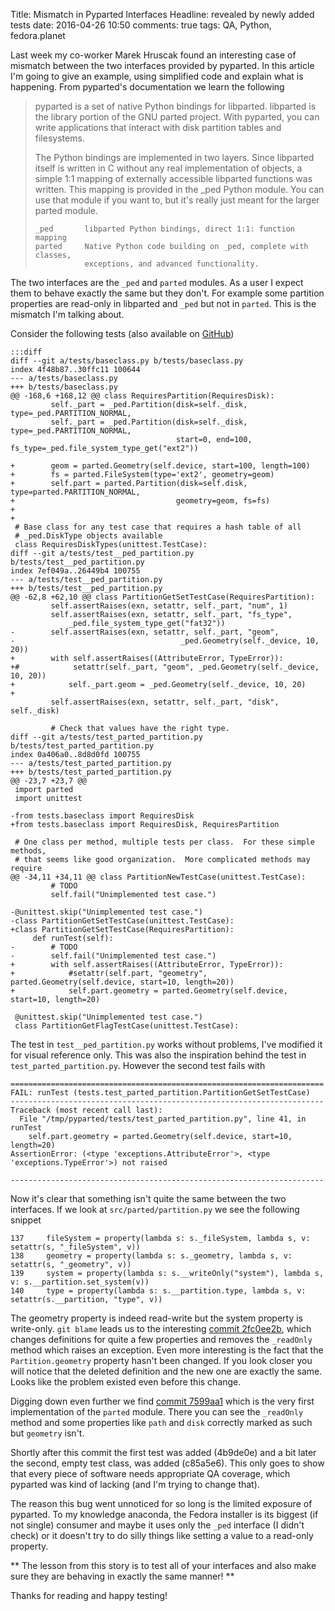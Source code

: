 Title: Mismatch in Pyparted Interfaces
Headline: revealed by newly added tests
date: 2016-04-26 10:50
comments: true
tags: QA, Python, fedora.planet

Last week my co-worker Marek Hruscak found an interesting case of
mismatch between the two interfaces provided by pyparted. In this article
I'm going to give an example, using simplified code and explain what is
happening. From pyparted's documentation we learn the following

> pyparted is a set of native Python bindings for libparted.  libparted is the
> library portion of the GNU parted project.  With pyparted, you can write
> applications that interact with disk partition tables and filesystems.
> 
> The Python bindings are implemented in two layers.  Since libparted itself
> is written in C without any real implementation of objects, a simple 1:1
> mapping of externally accessible libparted functions was written.  This
> mapping is provided in the _ped Python module.  You can use that module if
> you want to, but it's really just meant for the larger parted module.
> 
>     _ped       libparted Python bindings, direct 1:1: function mapping
>     parted     Native Python code building on _ped, complete with classes,
>                exceptions, and advanced functionality.

The two interfaces are the `_ped` and `parted` modules. As a user I expect them
to behave exactly the same but they don't. For example some partition properties
are read-only in libparted and `_ped` but not in `parted`. This is the mismatch
I'm talking about.

Consider the following tests (also available on
[GitHub](https://github.com/atodorov/pyparted/tree/not_read_only_demo))

    :::diff
    diff --git a/tests/baseclass.py b/tests/baseclass.py
    index 4f48b87..30ffc11 100644
    --- a/tests/baseclass.py
    +++ b/tests/baseclass.py
    @@ -168,6 +168,12 @@ class RequiresPartition(RequiresDisk):
             self._part = _ped.Partition(disk=self._disk, type=_ped.PARTITION_NORMAL,
             self._part = _ped.Partition(disk=self._disk, type=_ped.PARTITION_NORMAL,
                                         start=0, end=100, fs_type=_ped.file_system_type_get("ext2"))
     
    +        geom = parted.Geometry(self.device, start=100, length=100)
    +        fs = parted.FileSystem(type='ext2', geometry=geom)
    +        self.part = parted.Partition(disk=self.disk, type=parted.PARTITION_NORMAL,
    +                                    geometry=geom, fs=fs)
    +
    +
     # Base class for any test case that requires a hash table of all
     # _ped.DiskType objects available
     class RequiresDiskTypes(unittest.TestCase):
    diff --git a/tests/test__ped_partition.py b/tests/test__ped_partition.py
    index 7ef049a..26449b4 100755
    --- a/tests/test__ped_partition.py
    +++ b/tests/test__ped_partition.py
    @@ -62,8 +62,10 @@ class PartitionGetSetTestCase(RequiresPartition):
             self.assertRaises(exn, setattr, self._part, "num", 1)
             self.assertRaises(exn, setattr, self._part, "fs_type",
                 _ped.file_system_type_get("fat32"))
    -        self.assertRaises(exn, setattr, self._part, "geom",
    -                                     _ped.Geometry(self._device, 10, 20))
    +        with self.assertRaises((AttributeError, TypeError)):
    +#            setattr(self._part, "geom", _ped.Geometry(self._device, 10, 20))
    +            self._part.geom = _ped.Geometry(self._device, 10, 20)
    +
             self.assertRaises(exn, setattr, self._part, "disk", self._disk)
     
             # Check that values have the right type.
    diff --git a/tests/test_parted_partition.py b/tests/test_parted_partition.py
    index 0a406a0..8d8d0fd 100755
    --- a/tests/test_parted_partition.py
    +++ b/tests/test_parted_partition.py
    @@ -23,7 +23,7 @@
     import parted
     import unittest
     
    -from tests.baseclass import RequiresDisk
    +from tests.baseclass import RequiresDisk, RequiresPartition
     
     # One class per method, multiple tests per class.  For these simple methods,
     # that seems like good organization.  More complicated methods may require
    @@ -34,11 +34,11 @@ class PartitionNewTestCase(unittest.TestCase):
             # TODO
             self.fail("Unimplemented test case.")
     
    -@unittest.skip("Unimplemented test case.")
    -class PartitionGetSetTestCase(unittest.TestCase):
    +class PartitionGetSetTestCase(RequiresPartition):
         def runTest(self):
    -        # TODO
    -        self.fail("Unimplemented test case.")
    +        with self.assertRaises((AttributeError, TypeError)):
    +            #setattr(self.part, "geometry", parted.Geometry(self.device, start=10, length=20))
    +            self.part.geometry = parted.Geometry(self.device, start=10, length=20)
     
     @unittest.skip("Unimplemented test case.")
     class PartitionGetFlagTestCase(unittest.TestCase):

The test in `test__ped_partition.py` works without problems, I've modified it for
visual reference only. This was also the inspiration behind the test in
`test_parted_partition.py`. However the second test fails with

    ======================================================================
    FAIL: runTest (tests.test_parted_partition.PartitionGetSetTestCase)
    ----------------------------------------------------------------------
    Traceback (most recent call last):
      File "/tmp/pyparted/tests/test_parted_partition.py", line 41, in runTest
        self.part.geometry = parted.Geometry(self.device, start=10, length=20)
    AssertionError: (<type 'exceptions.AttributeError'>, <type 'exceptions.TypeError'>) not raised
    
    ----------------------------------------------------------------------


Now it's clear that something isn't quite the same between the two interfaces.
If we look at `src/parted/partition.py` we see the following snippet

    137     fileSystem = property(lambda s: s._fileSystem, lambda s, v: setattr(s, "_fileSystem", v))
    138     geometry = property(lambda s: s._geometry, lambda s, v: setattr(s, "_geometry", v))
    139     system = property(lambda s: s.__writeOnly("system"), lambda s, v: s.__partition.set_system(v))
    140     type = property(lambda s: s.__partition.type, lambda s, v: setattr(s.__partition, "type", v))

The geometry property is indeed read-write but the system property is write-only.
`git blame` leads us to the interesting
[commit 2fc0ee2b](https://github.com/rhinstaller/pyparted/commit/2fc0ee2b), which changes
definitions for quite a few properties and removes the `_readOnly` method which raises
an exception. Even more interesting is the fact that the `Partition.geometry` property
hasn't been changed. If you look closer you will notice that the deleted definition and
the new one are exactly the same. Looks like the problem existed even before this change.

Digging down even further we find
[commit 7599aa1](https://github.com/rhinstaller/pyparted/commit/7599aa1ae505f3784ca4936b58b38b8dffb752ff)
which is the very first implementation of the `parted` module. There you can see the
`_readOnly` method and some properties like `path` and `disk` correctly marked as such
but `geometry` isn't.

Shortly after this commit the first test was added (4b9de0e) and a bit
later the second, empty test class, was added (c85a5e6). This only goes
to show that every piece of software needs appropriate QA coverage, which
pyparted was kind of lacking (and I'm trying to change that).

The reason this bug went unnoticed for so long
is the limited exposure of pyparted. To my knowledge anaconda, the Fedora installer
is its biggest (if not single) consumer and maybe it uses only the `_ped`
interface (I didn't check) or it doesn't try to do silly things like setting
a value to a read-only property.

**
The lesson from this story is to test all of your interfaces and also
make sure they are behaving in exactly the same manner!
**

Thanks for reading and happy testing!

